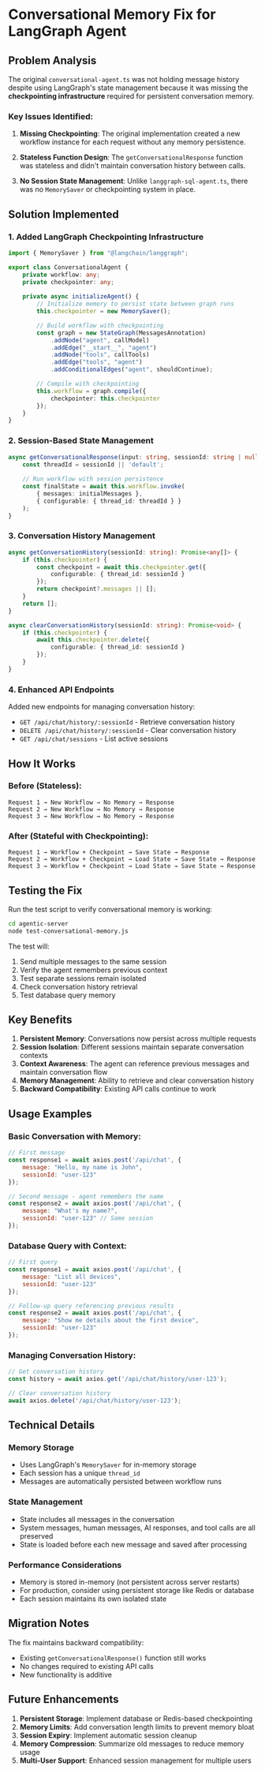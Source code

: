 # Conversational Memory Fix for LangGraph Agent

## Problem Analysis

The original `conversational-agent.ts` was not holding message history despite using LangGraph's state management because it was missing the **checkpointing infrastructure** required for persistent conversation memory.

### Key Issues Identified:

1. **Missing Checkpointing**: The original implementation created a new workflow instance for each request without any memory persistence.

2. **Stateless Function Design**: The `getConversationalResponse` function was stateless and didn't maintain conversation history between calls.

3. **No Session State Management**: Unlike `langgraph-sql-agent.ts`, there was no `MemorySaver` or checkpointing system in place.

## Solution Implemented

### 1. **Added LangGraph Checkpointing Infrastructure**

```typescript
import { MemorySaver } from "@langchain/langgraph";

export class ConversationalAgent {
    private workflow: any;
    private checkpointer: any;
    
    private async initializeAgent() {
        // Initialize memory to persist state between graph runs
        this.checkpointer = new MemorySaver();

        // Build workflow with checkpointing
        const graph = new StateGraph(MessagesAnnotation)
            .addNode("agent", callModel)
            .addEdge("__start__", "agent")
            .addNode("tools", callTools)
            .addEdge("tools", "agent")
            .addConditionalEdges("agent", shouldContinue);

        // Compile with checkpointing
        this.workflow = graph.compile({
            checkpointer: this.checkpointer
        });
    }
}
```

### 2. **Session-Based State Management**

```typescript
async getConversationalResponse(input: string, sessionId: string | null = null): Promise<any> {
    const threadId = sessionId || 'default';
    
    // Run workflow with session persistence
    const finalState = await this.workflow.invoke(
        { messages: initialMessages },
        { configurable: { thread_id: threadId } }
    );
}
```

### 3. **Conversation History Management**

```typescript
async getConversationHistory(sessionId: string): Promise<any[]> {
    if (this.checkpointer) {
        const checkpoint = await this.checkpointer.get({ 
            configurable: { thread_id: sessionId } 
        });
        return checkpoint?.messages || [];
    }
    return [];
}

async clearConversationHistory(sessionId: string): Promise<void> {
    if (this.checkpointer) {
        await this.checkpointer.delete({ 
            configurable: { thread_id: sessionId } 
        });
    }
}
```

### 4. **Enhanced API Endpoints**

Added new endpoints for managing conversation history:

- `GET /api/chat/history/:sessionId` - Retrieve conversation history
- `DELETE /api/chat/history/:sessionId` - Clear conversation history
- `GET /api/chat/sessions` - List active sessions

## How It Works

### Before (Stateless):
```
Request 1 → New Workflow → No Memory → Response
Request 2 → New Workflow → No Memory → Response
Request 3 → New Workflow → No Memory → Response
```

### After (Stateful with Checkpointing):
```
Request 1 → Workflow + Checkpoint → Save State → Response
Request 2 → Workflow + Checkpoint → Load State → Save State → Response
Request 3 → Workflow + Checkpoint → Load State → Save State → Response
```

## Testing the Fix

Run the test script to verify conversational memory is working:

```bash
cd agentic-server
node test-conversational-memory.js
```

The test will:
1. Send multiple messages to the same session
2. Verify the agent remembers previous context
3. Test separate sessions remain isolated
4. Check conversation history retrieval
5. Test database query memory

## Key Benefits

1. **Persistent Memory**: Conversations now persist across multiple requests
2. **Session Isolation**: Different sessions maintain separate conversation contexts
3. **Context Awareness**: The agent can reference previous messages and maintain conversation flow
4. **Memory Management**: Ability to retrieve and clear conversation history
5. **Backward Compatibility**: Existing API calls continue to work

## Usage Examples

### Basic Conversation with Memory:
```javascript
// First message
const response1 = await axios.post('/api/chat', {
    message: "Hello, my name is John",
    sessionId: "user-123"
});

// Second message - agent remembers the name
const response2 = await axios.post('/api/chat', {
    message: "What's my name?",
    sessionId: "user-123" // Same session
});
```

### Database Query with Context:
```javascript
// First query
const response1 = await axios.post('/api/chat', {
    message: "List all devices",
    sessionId: "user-123"
});

// Follow-up query referencing previous results
const response2 = await axios.post('/api/chat', {
    message: "Show me details about the first device",
    sessionId: "user-123"
});
```

### Managing Conversation History:
```javascript
// Get conversation history
const history = await axios.get('/api/chat/history/user-123');

// Clear conversation history
await axios.delete('/api/chat/history/user-123');
```

## Technical Details

### Memory Storage
- Uses LangGraph's `MemorySaver` for in-memory storage
- Each session has a unique `thread_id`
- Messages are automatically persisted between workflow runs

### State Management
- State includes all messages in the conversation
- System messages, human messages, AI responses, and tool calls are all preserved
- State is loaded before each new message and saved after processing

### Performance Considerations
- Memory is stored in-memory (not persistent across server restarts)
- For production, consider using persistent storage like Redis or database
- Each session maintains its own isolated state

## Migration Notes

The fix maintains backward compatibility:
- Existing `getConversationalResponse()` function still works
- No changes required to existing API calls
- New functionality is additive

## Future Enhancements

1. **Persistent Storage**: Implement database or Redis-based checkpointing
2. **Memory Limits**: Add conversation length limits to prevent memory bloat
3. **Session Expiry**: Implement automatic session cleanup
4. **Memory Compression**: Summarize old messages to reduce memory usage
5. **Multi-User Support**: Enhanced session management for multiple users
